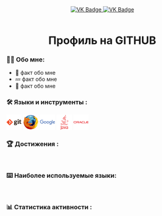 <div id="badges" align ="center">
  <a href= "https://vk.com/sleepychery">
    <img src = "https://img.shields.io/badge/VK-blue?style=for-the-badge&logo=VK&logoColor=white" alt="VK Badge"/>
  </a>
  
  <a href= "https://mail.google.com/mail/u/0/#inbox">
    <img src = "https://img.shields.io/badge/EMAIL-red?style=for-the-badge&logo=Gmail&logoColor=white" alt="VK Badge"/>
  </a>
</div>

<div id="view prof" align="center">
  <img src="https://komarev.com/ghpvc/?username=CookieNyam&style=flat-square&color=blue" alt=""/>
</div>

<div id="hey there" align="center">
  <h1> Профиль на GITHUB </h1>
</div>

### :woman_technologist: Обо мне: 

- :space_invader: факт обо мне
- :zzz: факт обо мне
- :butterfly: факт обо мне

### :hammer_and_wrench: Языки и инструменты :
<div>
<img src = "https://raw.githubusercontent.com/devicons/devicon/55609aa5bd817ff167afce0d965585c92040787a/icons/git/git-original-wordmark.svg" width="40" height="40"/>
<img src = "https://raw.githubusercontent.com/devicons/devicon/55609aa5bd817ff167afce0d965585c92040787a/icons/firefox/firefox-original.svg" width="40" height="40"/>
<img src = "https://raw.githubusercontent.com/devicons/devicon/55609aa5bd817ff167afce0d965585c92040787a/icons/google/google-plain-wordmark.svg" width="40" height="40"/>
<img src = "https://raw.githubusercontent.com/devicons/devicon/55609aa5bd817ff167afce0d965585c92040787a/icons/java/java-plain-wordmark.svg" width="40" height="40"/>
<img src = "https://raw.githubusercontent.com/devicons/devicon/55609aa5bd817ff167afce0d965585c92040787a/icons/oracle/oracle-original.svg" width="40" height="40"/
</div>

### :trophy: Достижения :

<div>
  <img src="https://github-profile-trophy.vercel.app/?username=CookieNyam" alt=""/>
</div>

### :keyboard: Наиболее используемые языки:
<div>
  <img src="https://github-readme-stats.vercel.app/api/top-langs/?username=CookieNyam" alt=""/>
</div>

### :bar_chart: Статистика активности :
<div>
  <img src="https://github-readme-activity-graph.vercel.app/graph?username=CookieNyam&theme=react-dark" alt=""/>
</div>
